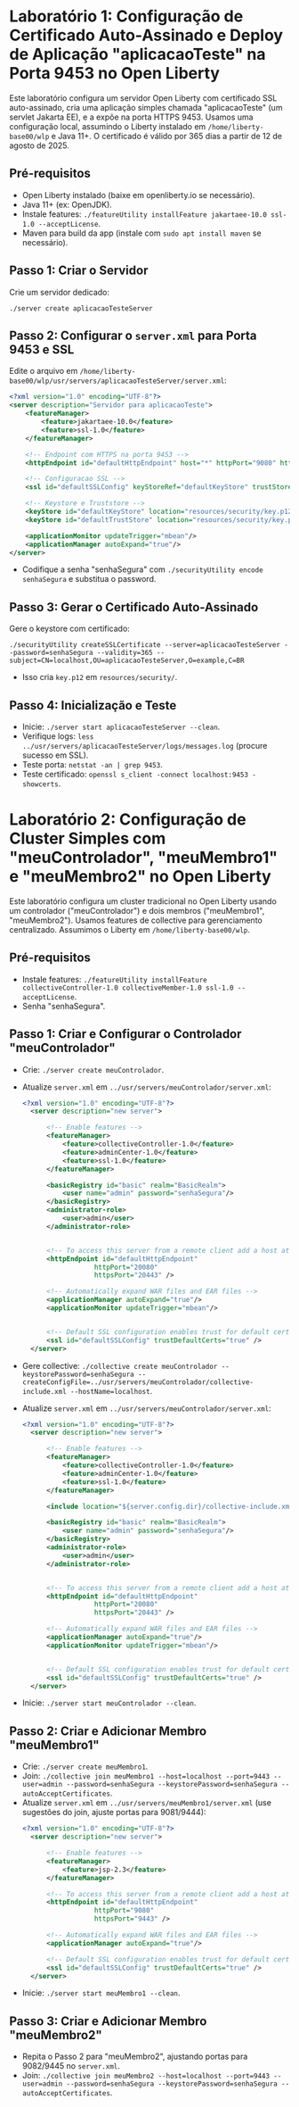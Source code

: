 # Laboratório 1: Configuração de Certificado Auto-Assinado e Deploy de Aplicação "aplicacaoTeste" na Porta 9453 no Open Liberty

Este laboratório configura um servidor Open Liberty com certificado SSL auto-assinado, cria uma aplicação simples chamada "aplicacaoTeste" (um servlet Jakarta EE), e a expõe na porta HTTPS 9453. Usamos uma configuração local, assumindo o Liberty instalado em `/home/liberty-base00/wlp` e Java 11+. O certificado é válido por 365 dias a partir de 12 de agosto de 2025.

## Pré-requisitos
- Open Liberty instalado (baixe em openliberty.io se necessário).
- Java 11+ (ex: OpenJDK).
- Instale features: `./featureUtility installFeature jakartaee-10.0 ssl-1.0 --acceptLicense`.
- Maven para build da app (instale com `sudo apt install maven` se necessário).

## Passo 1: Criar o Servidor
Crie um servidor dedicado:
```
./server create aplicacaoTesteServer
```

## Passo 2: Configurar o `server.xml` para Porta 9453 e SSL
Edite o arquivo em `/home/liberty-base00/wlp/usr/servers/aplicacaoTesteServer/server.xml`:
```xml
<?xml version="1.0" encoding="UTF-8"?>
<server description="Servidor para aplicacaoTeste">
    <featureManager>
        <feature>jakartaee-10.0</feature>
        <feature>ssl-1.0</feature>
    </featureManager>

    <!-- Endpoint com HTTPS na porta 9453 -->
    <httpEndpoint id="defaultHttpEndpoint" host="*" httpPort="9080" httpsPort="9453"/>

    <!-- Configuracao SSL -->
    <ssl id="defaultSSLConfig" keyStoreRef="defaultKeyStore" trustStoreRef="defaultTrustStore"/>

    <!-- Keystore e Truststore -->
    <keyStore id="defaultKeyStore" location="resources/security/key.p12" password="{xor}LDoxNz4MOjgqLT4=" />
    <keyStore id="defaultTrustStore" location="resources/security/key.p12" password="{xor}LDoxNz4MOjgqLT4=" />

    <applicationMonitor updateTrigger="mbean"/>
    <applicationManager autoExpand="true"/>
</server>
```
- Codifique a senha "senhaSegura" com `./securityUtility encode senhaSegura` e substitua o password.

## Passo 3: Gerar o Certificado Auto-Assinado
Gere o keystore com certificado:
```
./securityUtility createSSLCertificate --server=aplicacaoTesteServer --password=senhaSegura --validity=365 --subject=CN=localhost,OU=aplicacaoTesteServer,O=example,C=BR
```
- Isso cria `key.p12` em `resources/security/`.

## Passo 4: Inicialização e Teste
- Inicie: `./server start aplicacaoTesteServer --clean`.
- Verifique logs: `less ../usr/servers/aplicacaoTesteServer/logs/messages.log` (procure sucesso em SSL).
- Teste porta: `netstat -an | grep 9453`.
- Teste certificado: `openssl s_client -connect localhost:9453 -showcerts`.


# Laboratório 2: Configuração de Cluster Simples com "meuControlador", "meuMembro1" e "meuMembro2" no Open Liberty

Este laboratório configura um cluster tradicional no Open Liberty usando um controlador ("meuControlador") e dois membros ("meuMembro1", "meuMembro2"). Usamos features de collective para gerenciamento centralizado. Assumimos o Liberty em `/home/liberty-base00/wlp`.

## Pré-requisitos
- Instale features: `./featureUtility installFeature collectiveController-1.0 collectiveMember-1.0 ssl-1.0 --acceptLicense`.
- Senha "senhaSegura".

## Passo 1: Criar e Configurar o Controlador "meuControlador"
- Crie: `./server create meuControlador`.

- Atualize `server.xml` em `../usr/servers/meuControlador/server.xml`:
  ```xml
  <?xml version="1.0" encoding="UTF-8"?>
    <server description="new server">

        <!-- Enable features -->
        <featureManager>
            <feature>collectiveController-1.0</feature>
            <feature>adminCenter-1.0</feature>
            <feature>ssl-1.0</feature>
        </featureManager>

        <basicRegistry id="basic" realm="BasicRealm">
            <user name="admin" password="senhaSegura"/>
        </basicRegistry>
        <administrator-role>
            <user>admin</user>
        </administrator-role>


        <!-- To access this server from a remote client add a host attribute to the following element, e.g. host="*" -->
        <httpEndpoint id="defaultHttpEndpoint"
                    httpPort="20080"
                    httpsPort="20443" />

        <!-- Automatically expand WAR files and EAR files -->
        <applicationManager autoExpand="true"/>
        <applicationMonitor updateTrigger="mbean"/>


        <!-- Default SSL configuration enables trust for default certificates from the Java runtime --> 
        <ssl id="defaultSSLConfig" trustDefaultCerts="true" />
    </server>

  ```

- Gere collective: `./collective create meuControlador --keystorePassword=senhaSegura --createConfigFile=../usr/servers/meuControlador/collective-include.xml --hostName=localhost`.
- Atualize `server.xml` em `../usr/servers/meuControlador/server.xml`:
  ```xml
  <?xml version="1.0" encoding="UTF-8"?>
    <server description="new server">

        <!-- Enable features -->
        <featureManager>
            <feature>collectiveController-1.0</feature>
            <feature>adminCenter-1.0</feature>
            <feature>ssl-1.0</feature>
        </featureManager>

        <include location="${server.config.dir}/collective-include.xml"/>

        <basicRegistry id="basic" realm="BasicRealm">
            <user name="admin" password="senhaSegura"/>
        </basicRegistry>
        <administrator-role>
            <user>admin</user>
        </administrator-role>


        <!-- To access this server from a remote client add a host attribute to the following element, e.g. host="*" -->
        <httpEndpoint id="defaultHttpEndpoint"
                    httpPort="20080"
                    httpsPort="20443" />

        <!-- Automatically expand WAR files and EAR files -->
        <applicationManager autoExpand="true"/>
        <applicationMonitor updateTrigger="mbean"/>


        <!-- Default SSL configuration enables trust for default certificates from the Java runtime --> 
        <ssl id="defaultSSLConfig" trustDefaultCerts="true" />
    </server>

  ```
- Inicie: `./server start meuControlador --clean`.

## Passo 2: Criar e Adicionar Membro "meuMembro1"
- Crie: `./server create meuMembro1`.
- Join: `./collective join meuMembro1 --host=localhost --port=9443 --user=admin --password=senhaSegura --keystorePassword=senhaSegura --autoAcceptCertificates`.
- Atualize `server.xml` em `../usr/servers/meuMembro1/server.xml` (use sugestões do join, ajuste portas para 9081/9444):
  ```xml
  <?xml version="1.0" encoding="UTF-8"?>
    <server description="new server">

        <!-- Enable features -->
        <featureManager>
            <feature>jsp-2.3</feature>
        </featureManager>

        <!-- To access this server from a remote client add a host attribute to the following element, e.g. host="*" -->
        <httpEndpoint id="defaultHttpEndpoint"
                    httpPort="9080"
                    httpsPort="9443" />

        <!-- Automatically expand WAR files and EAR files -->
        <applicationManager autoExpand="true"/>

        <!-- Default SSL configuration enables trust for default certificates from the Java runtime --> 
        <ssl id="defaultSSLConfig" trustDefaultCerts="true" />
    </server>

  ```
- Inicie: `./server start meuMembro1 --clean`.

## Passo 3: Criar e Adicionar Membro "meuMembro2"
- Repita o Passo 2 para "meuMembro2", ajustando portas para 9082/9445 no `server.xml`.
- Join: `./collective join meuMembro2 --host=localhost --port=9443 --user=admin --password=senhaSegura --keystorePassword=senhaSegura --autoAcceptCertificates`.

